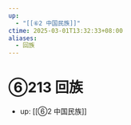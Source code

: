 ```yaml
---
up:
  - "[[⑥2 中国民族]]"
ctime: 2025-03-01T13:32:33+08:00
aliases:
  - 回族
---
```


# ⑥213 回族

- up: [[⑥2 中国民族]]
